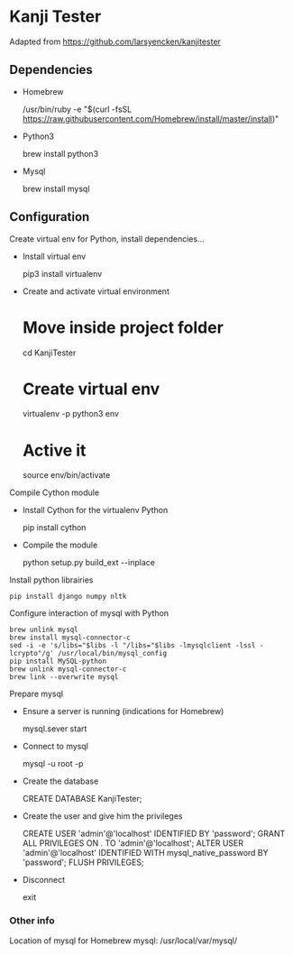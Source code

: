 # Kanji Tester

Adapted from https://github.com/larsyencken/kanjitester

## Dependencies


* Homebrew

    
    /usr/bin/ruby -e "$(curl -fsSL https://raw.githubusercontent.com/Homebrew/install/master/install)"

* Python3
    
    
    brew install python3

* Mysql
    
    
    brew install mysql
      
## Configuration


Create virtual env for Python, install dependencies...


* Install virtual env


    pip3 install virtualenv


* Create and activate virtual environment
    
    
    # Move inside project folder
    cd KanjiTester    
    # Create virtual env
    virtualenv -p python3 env 
    # Active it
    source env/bin/activate
        

Compile Cython module

* Install Cython for the virtualenv Python
    
    
    pip install cython
    

* Compile the module


    python setup.py build_ext --inplace
    
    
Install python librairies


    pip install django numpy nltk
    

Configure interaction of mysql with Python

    brew unlink mysql
    brew install mysql-connector-c
    sed -i -e 's/libs="$libs -l "/libs="$libs -lmysqlclient -lssl -lcrypto"/g' /usr/local/bin/mysql_config
    pip install MySQL-python
    brew unlink mysql-connector-c
    brew link --overwrite mysql


Prepare mysql


* Ensure a server is running (indications for Homebrew)

    
    mysql.sever start

* Connect to mysql
    
    
    mysql -u root -p

* Create the database 
   
    
    CREATE DATABASE KanjiTester;

* Create the user and give him the privileges


    CREATE USER 'admin'@'localhost' IDENTIFIED BY 'password';
    GRANT ALL PRIVILEGES ON *.* TO 'admin'@'localhost';
    ALTER USER 'admin'@'localhost' IDENTIFIED WITH mysql_native_password BY 'password';
    FLUSH PRIVILEGES;
    
* Disconnect


    exit


### Other info

Location of mysql for Homebrew mysql: /usr/local/var/mysql/
